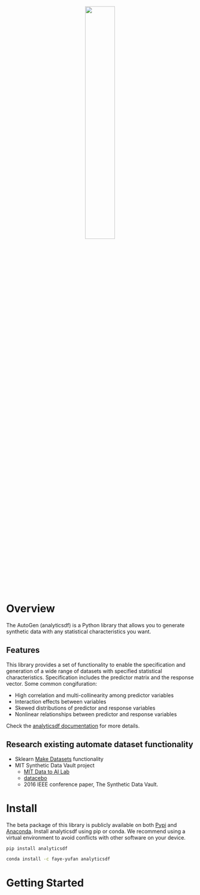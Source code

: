 
<div align="left">
<br/>
<p align="center">
<a href="https://github.com/Faye-yufan/analytics-dataset/">
<img align="center" width=40% src="https://github.com/Faye-yufan/analytics-dataset/blob/edit-readme/docs/images/autogen-logo.png"></img>
</a>
</p>
</div>

# Overview
The AutoGen (analyticsdf) is a Python library that allows you to generate synthetic data with any statistical characteristics you want.

## Features
This library provides a set of functionality to enable the specification and generation of a wide range of datasets with specified statistical characteristics. Specification includes the predictor matrix and the response vector.
Some common congifuration:
* High correlation and multi-collinearity among predictor variables
* Interaction effects between variables
* Skewed distributions of predictor and response variables
* Nonlinear relationships between predictor and response variables

Check the [analyticsdf documentation](https://faye-yufan.github.io/analytics-dataset/) for more details.

## Research existing automate dataset functionality
* Sklearn [Make Datasets](https://scikit-learn.org/stable/datasets/sample_generators.html) functionality
* MIT Synthetic Data Vault project
  * [MIT Data to AI Lab](https://dai.lids.mit.edu/)
  * [datacebo](https://datacebo.com/)
  * 2016 IEEE conference paper, The Synthetic Data Vault. 


# Install
The beta package of this library is publicly available on both [Pypi](https://pypi.org/project/analyticsdf/) and [Anaconda](https://anaconda.org/faye-yufan/analyticsdf).
Install analyticsdf using pip or conda. We recommend using a virtual environment to avoid conflicts with other software on your device.

```bash
pip install analyticsdf
```

```bash
conda install -c faye-yufan analyticsdf
```

# Getting Started


